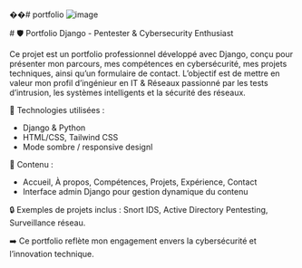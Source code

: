 ��#   p o r t f o l i o 
![image](https://github.com/user-attachments/assets/76e4f47d-11cb-4b18-aeea-4823e8e82fe7)

 
 # 🛡️ Portfolio Django - Pentester & Cybersecurity Enthusiast

Ce projet est un portfolio professionnel développé avec Django, conçu pour présenter mon parcours, mes compétences en cybersécurité, mes projets techniques, ainsi qu’un formulaire de contact. L’objectif est de mettre en valeur mon profil d’ingénieur en IT & Réseaux passionné par les tests d’intrusion, les systèmes intelligents et la sécurité des réseaux.

🚀 Technologies utilisées :
- Django & Python
- HTML/CSS, Tailwind CSS
- Mode sombre / responsive designl

📁 Contenu :
- Accueil, À propos, Compétences, Projets, Expérience, Contact
- Interface admin Django pour gestion dynamique du contenu

🔒 Exemples de projets inclus : Snort IDS, Active Directory Pentesting, Surveillance réseau.

➡️ Ce portfolio reflète mon engagement envers la cybersécurité et l’innovation technique.
